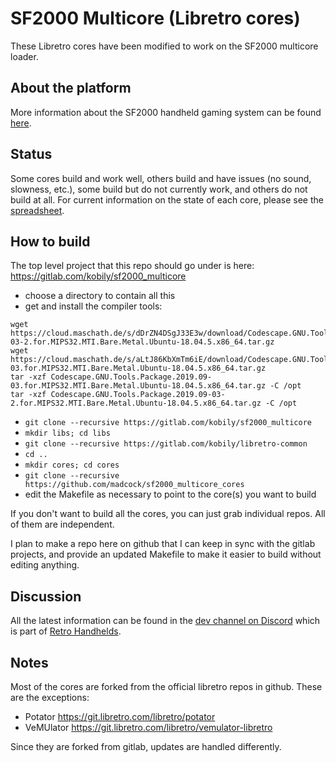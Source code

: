# SF2000 Multicore (Libretro cores)
These Libretro cores have been modified to work on the SF2000 multicore loader.

## About the platform
More information about the SF2000 handheld gaming system can be found [here](https://vonmillhausen.github.io/sf2000/).

## Status
Some cores build and work well, others build and have issues (no sound, slowness, etc.), some build but do not currently work, and others do not build at all. For current information on the state of each core, please see the [spreadsheet](https://docs.google.com/spreadsheets/d/1BDPqLwRcY2cN7tObuyW7RzLw8oGyY9XGLS1D4jLgz2Q/edit?usp=sharing).

## How to build
The top level project that this repo should go under is here: https://gitlab.com/kobily/sf2000_multicore
- choose a directory to contain all this
- get and install the compiler tools:
```
wget https://cloud.maschath.de/s/dDrZN4DSgJ33E3w/download/Codescape.GNU.Tools.Package.2019.09-03-2.for.MIPS32.MTI.Bare.Metal.Ubuntu-18.04.5.x86_64.tar.gz
wget https://cloud.maschath.de/s/aLtJ86KbXmTm6iE/download/Codescape.GNU.Tools.Package.2019.09-03.for.MIPS32.MTI.Bare.Metal.Ubuntu-18.04.5.x86_64.tar.gz
tar -xzf Codescape.GNU.Tools.Package.2019.09-03.for.MIPS32.MTI.Bare.Metal.Ubuntu-18.04.5.x86_64.tar.gz -C /opt
tar -xzf Codescape.GNU.Tools.Package.2019.09-03-2.for.MIPS32.MTI.Bare.Metal.Ubuntu-18.04.5.x86_64.tar.gz -C /opt
```
- `git clone --recursive https://gitlab.com/kobily/sf2000_multicore`
- `mkdir libs; cd libs`
- `git clone --recursive https://gitlab.com/kobily/libretro-common`
- `cd ..`
- `mkdir cores; cd cores`
- `git clone --recursive https://github.com/madcock/sf2000_multicore_cores`
- edit the Makefile as necessary to point to the core(s) you want to build

If you don't want to build all the cores, you can just grab individual repos. All of them are independent.

I plan to make a repo here on github that I can keep in sync with the gitlab projects, and provide an updated Makefile to make it easier to build without editing anything.

## Discussion
All the latest information can be found in the [dev channel on Discord](https://discord.com/channels/741895796315914271/1099465777825972347) which is part of [Retro Handhelds](https://discord.gg/retrohandhelds).

## Notes
Most of the cores are forked from the official libretro repos in github. These are the exceptions:
- Potator https://git.libretro.com/libretro/potator
- VeMUlator https://git.libretro.com/libretro/vemulator-libretro

Since they are forked from gitlab, updates are handled differently.
